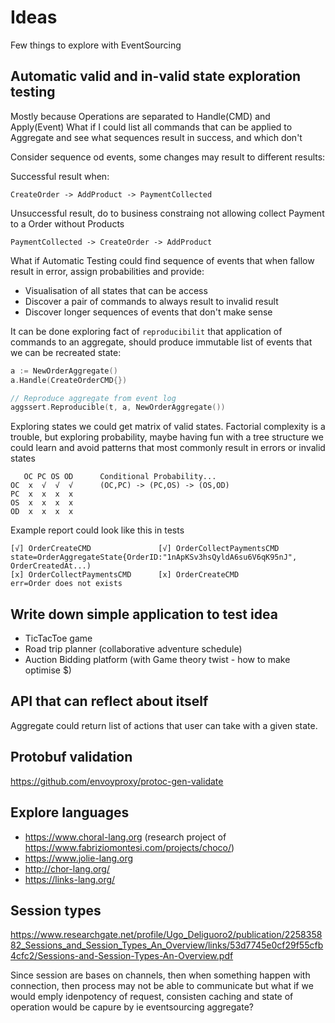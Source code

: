 # Ideas
Few things to explore with EventSourcing

## Automatic valid and in-valid state exploration testing
Mostly because Operations are separated to Handle(CMD) and Apply(Event)
What if I could list all commands that can be applied to Aggregate and
see what sequences result in success, and which don't

Consider sequence od events, some changes may result to different results:

Successful result when:
```
CreateOrder -> AddProduct -> PaymentCollected
```

Unsuccessful result, do to business constraing not allowing collect Payment to a Order without Products
```
PaymentCollected -> CreateOrder -> AddProduct
```

What if Automatic Testing could find sequence of events that when fallow result in error, 
assign probabilities and provide:
- Visualisation of all states that can be access
- Discover a pair of commands to always result to invalid result
- Discover longer sequences of events that don't make sense

It can be done exploring fact of `reproducibilit` that application of commands to an aggregate, 
should produce immutable list of events that we can be recreated state:

```go
a := NewOrderAggregate() 
a.Handle(CreateOrderCMD{})

// Reproduce aggregate from event log
aggssert.Reproducible(t, a, NewOrderAggregate())
```

Exploring states we could get matrix of valid states. 
Factorial complexity is a trouble, but exploring probability, 
maybe having fun with a tree structure we could learn and avoid patterns that most commonly result in errors or invalid states

```
   OC PC OS OD      Conditional Probability...
OC  x  √  √  √		(OC,PC) -> (PC,OS) -> (OS,OD)
PC  x  x  x  x
OS  x  x  x  x
OD  x  x  x  x
```

Example report could look like this in tests
```
[√] OrderCreateCMD               [√] OrderCollectPaymentsCMD    state=OrderAggregateState{OrderID:"1nApKSv3hsQyldA6su6V6qK95nJ", OrderCreatedAt...)
[x] OrderCollectPaymentsCMD      [x] OrderCreateCMD             err=Order does not exists
```

## Write down simple application to test idea
- TicTacToe game
- Road trip planner (collaborative adventure schedule)
- Auction Bidding platform (with Game theory twist - how to make optimise $)


## API that can reflect about itself
Aggregate could return list of actions that user can take with a given state.


## Protobuf validation
https://github.com/envoyproxy/protoc-gen-validate

## Explore languages
- https://www.choral-lang.org (research project of https://www.fabriziomontesi.com/projects/choco/)
- https://www.jolie-lang.org
- http://chor-lang.org/
- https://links-lang.org/


## Session types
https://www.researchgate.net/profile/Ugo_Deliguoro2/publication/225835882_Sessions_and_Session_Types_An_Overview/links/53d7745e0cf29f55cfb4cfc2/Sessions-and-Session-Types-An-Overview.pdf

Since session are bases on channels, then when
something happen with connection, then process may not be able to communicate
but what if we would emply idenpotency of request, consisten caching and state of operation
would be capure by ie eventsourcing aggregate?

